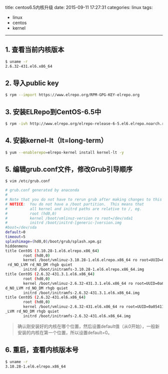 title: centos6.5内核升级
date: 2015-09-11 17:27:31
categories: linux
tags: 
  - linux 
  - centos 
  - kernel
---
## 1. 查看当前内核版本
```bash
$ uname -r
2.6.32-431.el6.x86_64
```

## 2. 导入public key
```bash
$ rpm --import https://www.elrepo.org/RPM-GPG-KEY-elrepo.org
```

## 3. 安装ELRepo到CentOS-6.5中
```bash
$ rpm -ivh http://www.elrepo.org/elrepo-release-6-5.el6.elrepo.noarch.rpm
```

## 4. 安装**kernel-lt（lt=long-term）**
```bash
$ yum --enablerepo=elrepo-kernel install kernel-lt -y
```

## 5. 编辑grub.conf文件，修改Grub引导顺序
```bash
$ vim /etc/grub.conf

# grub.conf generated by anaconda
#
# Note that you do not have to rerun grub after making changes to this file
# NOTICE:  You do not have a /boot partition.  This means that
#          all kernel and initrd paths are relative to /, eg.
#          root (hd0,0)
#          kernel /boot/vmlinuz-version ro root=/dev/sda1
#          initrd /boot/initrd-[generic-]version.img
#boot=/dev/sda
default=0
timeout=5
splashimage=(hd0,0)/boot/grub/splash.xpm.gz
hiddenmenu
title CentOS (3.10.28-1.el6.elrepo.x86_64)
        root (hd0,0)
        kernel /boot/vmlinuz-3.10.28-1.el6.elrepo.x86_64 ro root=UUID=0a05411f-16f2-4d69-beb0-2db4cefd3613 rd_NO_LUKS  KEYBOARDTYPE=pc KEYTABLE=us rd_NO_MD crashkernel=auto LANG=en_US.UTF-8
 rd_NO_LVM rd_NO_DM rhgb quiet
        initrd /boot/initramfs-3.10.28-1.el6.elrepo.x86_64.img
title CentOS (2.6.32-431.3.1.el6.x86_64)
        root (hd0,0)
        kernel /boot/vmlinuz-2.6.32-431.3.1.el6.x86_64 ro root=UUID=0a05411f-16f2-4d69-beb0-2db4cefd3613 rd_NO_LUKS  KEYBOARDTYPE=pc KEYTABLE=us rd_NO_MD crashkernel=auto LANG=en_US.UTF-8 r
d_NO_LVM rd_NO_DM rhgb quiet
        initrd /boot/initramfs-2.6.32-431.3.1.el6.x86_64.img
title CentOS (2.6.32-431.el6.x86_64)
        root (hd0,0)
        kernel /boot/vmlinuz-2.6.32-431.el6.x86_64 ro root=UUID=0a05411f-16f2-4d69-beb0-2db4cefd3613 rd_NO_LUKS  KEYBOARDTYPE=pc KEYTABLE=us rd_NO_MD crashkernel=auto LANG=zh_CN.UTF-8 rd_NO
_LVM rd_NO_DM rhgb quiet
        initrd /boot/initramfs-2.6.32-431.el6.x86_64.img
```
>确认刚安装好的内核在哪个位置，然后设置default值（从0开始），一般新安装的内核在第一个位置，所以设置default=0。

## 6. 重启，查看内核版本号
```bash
$ uname -r
3.10.28-1.el6.elrepo.x86_64
```

